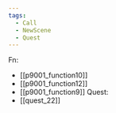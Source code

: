 ```yaml
---
tags:
  - Call
  - NewScene
  - Quest
---
```

Fn:
- [[p9001_function10]]
- [[p9001_function12]]
- [[p9001_function9]]
Quest:
- [[quest_22]]
